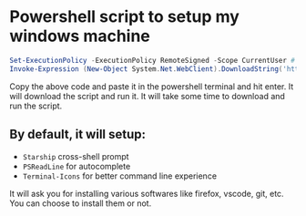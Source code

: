 # Powershell script to setup my windows machine

```powershell
Set-ExecutionPolicy -ExecutionPolicy RemoteSigned -Scope CurrentUser # this will allow remotely signed scripts to execute
Invoke-Expression (New-Object System.Net.WebClient).DownloadString('https://raw.githubusercontent.com/uditkumar01/init_setup/main/run.ps1')
```

Copy the above code and paste it in the powershell terminal and hit enter. It will download the script and run it. It will take some time to download and run the script.

## By default, it will setup:

- `Starship` cross-shell prompt
- `PSReadLine` for autocomplete
- `Terminal-Icons` for better command line experience

It will ask you for installing various softwares like firefox, vscode, git, etc. You can choose to install them or not.
